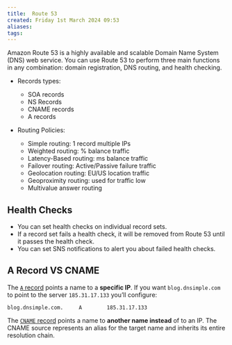 ```yaml
---
title:  Route 53
created: Friday 1st March 2024 09:53
aliases: 
tags: 
---
```

Amazon Route 53 is a highly available and scalable Domain Name System (DNS) web service. You can use Route 53 to perform three main functions in any combination: domain registration, DNS routing, and health checking.

- Records types:
	- SOA records
	- NS Records
	- CNAME records
	- A records
	
- Routing Policies: 
	- Simple routing: 1 record multiple IPs
	- Weighted routing: % balance traffic
	- Latency-Based routing: ms balance traffic
	- Failover routing: Active/Passive failure traffic
	- Geolocation routing: EU/US location traffic
	- Geoproximity routing: used for traffic low
	- Multivalue answer routing
## Health Checks

- You can set health checks on individual record sets.
- If a record  set fails a health check, it will be removed from Route 53 until it passes the health check.
- You can set SNS notifications to alert you about failed health checks.
## A Record VS CNAME

The [`A` record](https://support.dnsimple.com/articles/a-record) points a name to a **specific IP**. If you want `blog.dnsimple.com` to point to the server `185.31.17.133` you’ll configure:

```
blog.dnsimple.com.     A        185.31.17.133
```

The [`CNAME` record](https://support.dnsimple.com/articles/cname-record) points a name to **another name instead** of to an IP. The CNAME source represents an alias for the target name and inherits its entire resolution chain.
